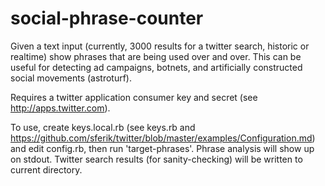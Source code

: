 social-phrase-counter
=====================
Given a text input (currently, 3000 results for a twitter search,
historic or realtime) show phrases that are being used over and over. This 
can be useful for detecting ad campaigns, botnets, and artificially 
constructed social movements (astroturf).

Requires a twitter application consumer key and secret (see 
http://apps.twitter.com).

To use, create keys.local.rb (see keys.rb and 
https://github.com/sferik/twitter/blob/master/examples/Configuration.md) 
and edit config.rb, then run 'target-phrases'.  Phrase analysis will show 
up on stdout. Twitter search results (for sanity-checking) will be written 
to current directory.

